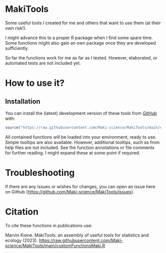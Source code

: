# MakiTools
Some useful tools I created for me and others that want to use them (at their own risk!).

I might advance this to a proper R package when I find some spare time. Some functions might also gain an own package once they are developed sufficiently.

So far the functions work for me as far as I tested. However, elaborated, or automated tests are not included yet.


# How to use it?
## Installation
You can install the (latest) development version of these tools from [GitHub](https://github.com/) with:

``` r
source("https://raw.githubusercontent.com/Maki-science/MakiTools/main/customFunctionsMaki.R")

```
All contained functions will be loaded into your environment, ready to use.
Simple tooltips are also available. However, additional tooltips, such as from help files are not included.
See the function annotations or file comments for further reading. I might expand these at some point if required.



# Troubleshooting
If there are any issues or wishes for changes, you can open an issue here on Github (https://github.com/Maki-science/MakiTools/issues).


# Citation
To cite these functions in publications use:

Marvin Kiene.
MakiTools: an assembly of useful tools for statistics and ecology (2023).
https://raw.githubusercontent.com/Maki-science/MakiTools/main/customFunctionsMaki.R
